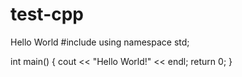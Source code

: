 # test-cpp
Hello World
#include <iostream>
using namespace std;

int main() {
    cout << "Hello World!" << endl;
    return 0;
}
